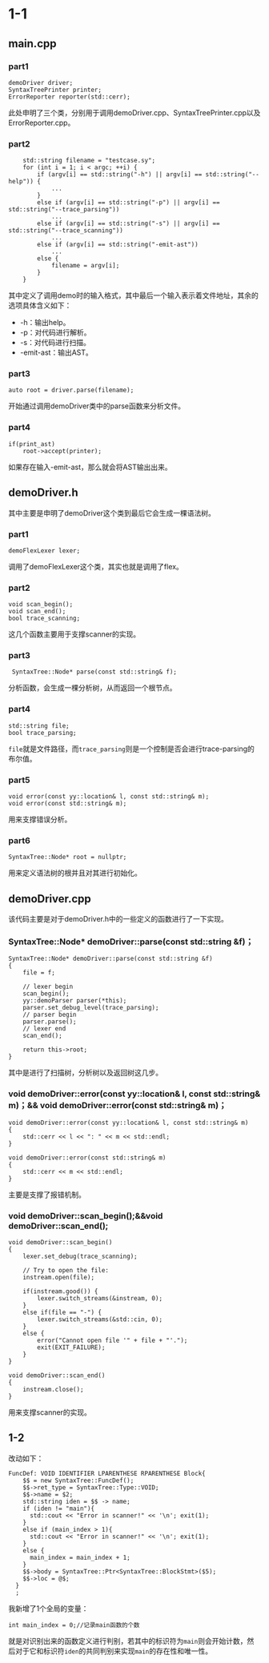 # 1-1

## main.cpp

### part1

```
demoDriver driver;
SyntaxTreePrinter printer;
ErrorReporter reporter(std::cerr);
```

此处申明了三个类，分别用于调用demoDriver.cpp、SyntaxTreePrinter.cpp以及ErrorReporter.cpp。

### part2

```
    std::string filename = "testcase.sy";
    for (int i = 1; i < argc; ++i) {
        if (argv[i] == std::string("-h") || argv[i] == std::string("--help")) {
        	...
        }
        else if (argv[i] == std::string("-p") || argv[i] == std::string("--trace_parsing"))
            ...
        else if (argv[i] == std::string("-s") || argv[i] == std::string("--trace_scanning"))
            ...
        else if (argv[i] == std::string("-emit-ast"))
            ...
        else {
            filename = argv[i];
        }
    }
```

其中定义了调用demo时的输入格式，其中最后一个输入表示着文件地址，其余的选项具体含义如下：

* -h：输出help。
* -p：对代码进行解析。
* -s：对代码进行扫描。
* -emit-ast：输出AST。

### part3

```
auto root = driver.parse(filename);
```

开始通过调用demoDriver类中的parse函数来分析文件。

### part4

```
if(print_ast)
	root->accept(printer);
```

如果存在输入-emit-ast，那么就会将AST输出出来。

## demoDriver.h

其中主要是申明了demoDriver这个类到最后它会生成一棵语法树。

### part1

```
demoFlexLexer lexer;
```

调用了demoFlexLexer这个类，其实也就是调用了flex。

### part2

```
void scan_begin();
void scan_end();
bool trace_scanning;
```

这几个函数主要用于支撑scanner的实现。

### part3

```
 SyntaxTree::Node* parse(const std::string& f);
```

分析函数，会生成一棵分析树，从而返回一个根节点。

### part4

```
std::string file;
bool trace_parsing;
```

`file`就是文件路径，而`trace_parsing`则是一个控制是否会进行trace-parsing的布尔值。

### part5

```
void error(const yy::location& l, const std::string& m);
void error(const std::string& m);
```

用来支撑错误分析。

### part6

```
SyntaxTree::Node* root = nullptr;
```

用来定义语法树的根并且对其进行初始化。

## demoDriver.cpp

该代码主要是对于demoDriver.h中的一些定义的函数进行了一下实现。

### SyntaxTree::Node* demoDriver::parse(const std::string &f)；

```
SyntaxTree::Node* demoDriver::parse(const std::string &f)
{
    file = f;
    
    // lexer begin
    scan_begin();
    yy::demoParser parser(*this);
    parser.set_debug_level(trace_parsing);
    // parser begin
    parser.parse();
    // lexer end
    scan_end();

    return this->root;
}
```

其中是进行了扫描树，分析树以及返回树这几步。

### void demoDriver::error(const yy::location& l, const std::string& m)；&& void demoDriver::error(const std::string& m)；

```
void demoDriver::error(const yy::location& l, const std::string& m)
{
    std::cerr << l << ": " << m << std::endl;
}

void demoDriver::error(const std::string& m)
{
    std::cerr << m << std::endl;
}
```

主要是支撑了报错机制。

### void demoDriver::scan_begin();&&void demoDriver::scan_end();

```
void demoDriver::scan_begin()
{
    lexer.set_debug(trace_scanning);

    // Try to open the file:
    instream.open(file);

    if(instream.good()) {
        lexer.switch_streams(&instream, 0);
    }
    else if(file == "-") {
        lexer.switch_streams(&std::cin, 0);
    }
    else {
        error("Cannot open file '" + file + "'.");
        exit(EXIT_FAILURE);
    }
}

void demoDriver::scan_end()
{
    instream.close();
}
```

用来支撑scanner的实现。

## 1-2

改动如下：

```
FuncDef: VOID IDENTIFIER LPARENTHESE RPARENTHESE Block{
    $$ = new SyntaxTree::FuncDef();
    $$->ret_type = SyntaxTree::Type::VOID;
    $$->name = $2;
    std::string iden = $$ -> name;
    if (iden != "main"){
      std::cout << "Error in scanner!" << '\n'; exit(1);
    }
    else if (main_index > 1){
      std::cout << "Error in scanner!" << '\n'; exit(1);
    }
    else {
      main_index = main_index + 1;
    }
    $$->body = SyntaxTree::Ptr<SyntaxTree::BlockStmt>($5);
    $$->loc = @$;
  }
  ;
```

我新增了1个全局的变量：

```
int main_index = 0;//记录main函数的个数
```

就是对识别出来的函数定义进行判别，若其中的标识符为`main`则会开始计数，然后对于它和标识符`iden`的共同判别来实现`main`的存在性和唯一性。

